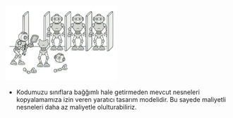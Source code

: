 <img src="https://github.com/ElifRana/DesignPatterns/blob/master/src/main/java/com/example/designpatterns/creational/prototype/prototype.png" width="50%" height="50%"/>

* Kodumuzu sınıflara bağğımlı hale getirmeden mevcut nesneleri kopyalamamıza izin veren yaratıcı tasarım modelidir. Bu sayede maliyetli nesneleri daha az maliyetle olulturabiliriz.
